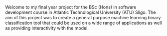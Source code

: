 Welcome to my final year project for the BSc (Hons) in software development course in Atlantic Technological University (ATU) Sligo. The aim of this project was to create a general purpose machine learning binary classification tool that could be used on a wide range of applications as well as providing interactivity with the model.